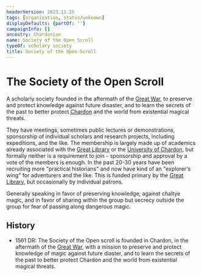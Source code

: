 ```yaml
---
headerVersion: 2023.11.25
tags: [organization, status/unknown]
displayDefaults: {partOf: ''}
campaignInfo: []
ancestry: Chardonian
name: Society of the Open Scroll
typeOf: scholary society
title: Society of the Open Scroll
---
```

# The Society of the Open Scroll

A scholarly society founded in the aftermath of the [Great War](<../../events/1500s/great-war.md>), to preserve and protect knowledge against future disaster, and to learn the secrets of the past to better protect [Chardon](<../../gazetteer/west-coast/chardonian-empire/chardon/chardon.md>) and the world from existential magical threats.

They have meetings, sometimes public lectures or demonstrations, sponsorship of individual scholars and research projects, including expeditions, and the like. The membership is largely made up of academics already associated with the [Great Library](<../../gazetteer/west-coast/chardonian-empire/chardon/great-library.md>) or the [University of Chardon](<../../gazetteer/west-coast/chardonian-empire/chardon/university-of-chardon.md>), but formally neither is a requirement to join - sponsorship and approval by a vote of the members is enough. In the past 20-30 years have been recruiting more "practical historians" and now have kind of an "explorer's wing" for adventurers and the like. This is funded primary by the [Great Library](<../../gazetteer/west-coast/chardonian-empire/chardon/great-library.md>), but occasionally by individual patrons.

Generally speaking in favor of preserving knowledge, against chaltye magic, and in favor of sharing within the group but secrecy outside the group for fear of passing along dangerous magic.

## History

- 1561 DR: The Society of the Open scroll is founded in Chardon, in the aftermath of the [Great War](<../../events/1500s/great-war.md>), with a mission to preserve and protect knowledge of magic against future diaster, and to learn the secrets of the past to better protect Chardon and the world from existential magical threats. 



